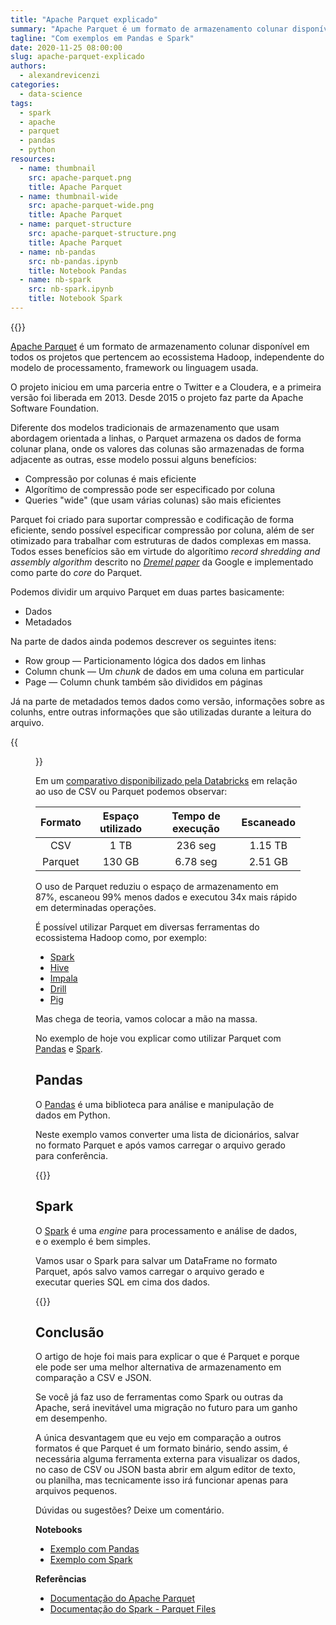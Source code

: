 ```yaml
---
title: "Apache Parquet explicado"
summary: "Apache Parquet é um formato de armazenamento colunar disponível em todos os projetos que pertencem ao ecossistema Hadoop, independente do modelo de processamento, framework ou linguagem usada."
tagline: "Com exemplos em Pandas e Spark"
date: 2020-11-25 08:00:00
slug: apache-parquet-explicado
authors:
  - alexandrevicenzi
categories:
  - data-science
tags:
  - spark
  - apache
  - parquet
  - pandas
  - python
resources:
  - name: thumbnail
    src: apache-parquet.png
    title: Apache Parquet
  - name: thumbnail-wide
    src: apache-parquet-wide.png
    title: Apache Parquet
  - name: parquet-structure
    src: apache-parquet-structure.png
    title: Apache Parquet
  - name: nb-pandas
    src: nb-pandas.ipynb
    title: Notebook Pandas
  - name: nb-spark
    src: nb-spark.ipynb
    title: Notebook Spark
---
```


{{<figure-res name="thumbnail-wide" alt="Apache Parquet" quality="100" filter="box">}}

[Apache Parquet][pq-doc] é um formato de armazenamento colunar disponível em todos os projetos que pertencem ao ecossistema Hadoop, independente do modelo de processamento, framework ou linguagem usada.

O projeto iniciou em uma parceria entre o Twitter e a Cloudera, e a primeira versão foi liberada em 2013. Desde 2015 o projeto faz parte da Apache Software Foundation.

Diferente dos modelos tradicionais de armazenamento que usam abordagem orientada a linhas, o Parquet armazena os dados de forma colunar plana, onde os valores das colunas são armazenadas de forma adjacente as outras, esse modelo possui alguns benefícios:

- Compressão por colunas é mais eficiente
- Algorítimo de compressão pode ser especificado por coluna
- Queries "wide" (que usam várias colunas) são mais eficientes

Parquet foi criado para suportar compressão e codificação de forma eficiente, sendo possível especificar compressão por coluna, além de ser otimizado para trabalhar com estruturas de dados complexas em massa. Todos esses benefícios são em virtude do algorítimo *record shredding and assembly algorithm* descrito no *[Dremel paper][dremel]* da Google e implementado como parte do *core* do Parquet.

Podemos dividir um arquivo Parquet em duas partes basicamente:

- Dados
- Metadados

Na parte de dados ainda podemos descrever os seguintes itens:

- Row group — Particionamento lógica dos dados em linhas
- Column chunk — Um *chunk* de dados em uma coluna em particular
- Page — Column chunk também são divididos em páginas

Já na parte de metadados temos dados como versão, informações sobre as colunhs, entre outras informações que são utilizadas durante a leitura do arquivo.

{{<figure src="apache-parquet-structure.png" caption="Estrutura de um arquivo Parquet">}}

Em um [comparativo disponibilizado pela Databricks][databricks-comp] em relação ao uso de CSV ou Parquet podemos observar:

| Formato | Espaço utilizado | Tempo de execução | Escaneado |
|:-------:|:-------:|:--------:|:-------:|
| CSV     | 1 TB    | 236 seg  | 1.15 TB |
| Parquet | 130 GB  | 6.78 seg | 2.51 GB |

O uso de Parquet reduziu o espaço de armazenamento em 87%, escaneou 99% menos dados e executou 34x mais rápido em determinadas operações.

É possível utilizar Parquet em diversas ferramentas do ecossistema Hadoop como, por exemplo:

- [Spark][spark]
- [Hive][hive]
- [Impala][impala]
- [Drill][drill]
- [Pig][pig]

Mas chega de teoria, vamos colocar a mão na massa.

No exemplo de hoje vou explicar como utilizar Parquet com [Pandas][pandas] e [Spark][spark].

## Pandas

O [Pandas][pandas] é uma biblioteca para análise e manipulação de dados em Python.

Neste exemplo vamos converter uma lista de dicionários, salvar no formato Parquet e após vamos carregar o arquivo gerado para conferência.

{{<jupyter src="content/posts/2020/apache-parquet-explicado/nb-pandas.ipynb" >}}

## Spark

O [Spark][spark] é uma *engine* para processamento e análise de dados, e o exemplo é bem simples.

Vamos usar o Spark para salvar um DataFrame no formato Parquet, após salvo vamos carregar o arquivo gerado e executar queries SQL em cima dos dados.

{{<jupyter src="content/posts/2020/apache-parquet-explicado/nb-spark.ipynb" >}}

## Conclusão

O artigo de hoje foi mais para explicar o que é Parquet e porque ele pode ser uma melhor alternativa de armazenamento em comparação a CSV e JSON.

Se você já faz uso de ferramentas como Spark ou outras da Apache, será inevitável uma migração no futuro para um ganho em desempenho.

A única desvantagem que eu vejo em comparação a outros formatos é que Parquet é um formato binário, sendo assim, é necessária alguma ferramenta externa para visualizar os dados, no caso de CSV ou JSON basta abrir em algum editor de texto, ou planilha, mas tecnicamente isso irá funcionar apenas para arquivos pequenos.

Dúvidas ou sugestões? Deixe um comentário.

**Notebooks**

- <a href="nb-pandas.ipynb" download>Exemplo com Pandas</a>
- <a href="nb-spark.ipynb" download>Exemplo com Spark</a>

**Referências**

- [Documentação do Apache Parquet][pq-doc]
- [Documentação do Spark - Parquet Files][spark-pq]

[pq-doc]: https://parquet.apache.org/documentation/latest/
[dremel]: https://research.google/pubs/pub36632/
[databricks-comp]: https://databricks.com/glossary/what-is-parquet
[spark]: https://spark.apache.org/
[hive]: https://hive.apache.org/
[impala]: https://impala.apache.org/
[drill]: http://drill.apache.org/
[pig]: https://pig.apache.org/
[pandas]: https://pandas.pydata.org/
[spark-pq]: https://spark.apache.org/docs/latest/sql-data-sources-parquet.html
